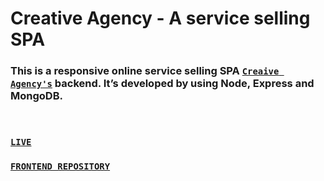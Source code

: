 # Creative Agency - A service selling SPA


### This is a responsive online service selling SPA [`Creaive Agency's`](https://creative-agency-20.web.app/) backend. It’s developed by using Node, Express and MongoDB.

<br />

### [`LIVE`](https://creative-agency-20.web.app/)
### [`FRONTEND REPOSITORY`](https://github.com/readwanmd/CreativeAgency-Client)